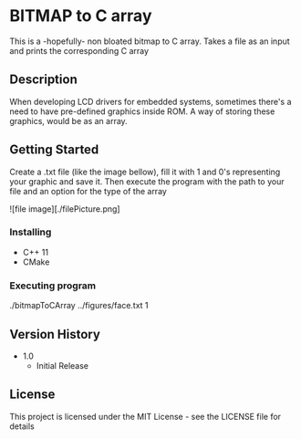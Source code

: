 # BITMAP to C array

This is a -hopefully- non bloated bitmap to C array. Takes a file as an input and prints the corresponding C array

## Description

When developing LCD drivers for embedded systems, sometimes there's a need to have pre-defined graphics inside ROM. A way of storing these graphics, would be as an array.   

## Getting Started

Create a .txt file (like the image bellow), fill it with 1 and 0's representing your graphic and save it. Then execute the program with the path to your file and an option for the type of the array

![file image][./filePicture.png]

### Installing

* C++ 11
* CMake

### Executing program

./bitmapToCArray ../figures/face.txt 1

## Version History

* 1.0
    * Initial Release

## License

This project is licensed under the MIT License - see the LICENSE file for details
